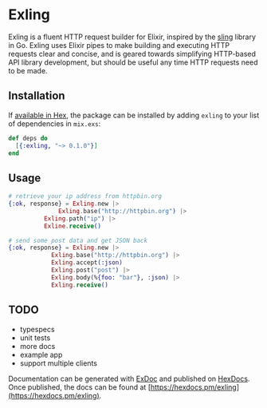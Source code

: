 # Exling

Exling is a fluent HTTP request builder for Elixir, inspired by the
[sling](https://github.com/dghubble/sling) library in Go. Exling uses Elixir
pipes to make building and executing HTTP requests clear and concise, and is
geared towards simplifying HTTP-based API library development, but should be
useful any time HTTP requests need to be made.

## Installation

If [available in Hex](https://hex.pm/docs/publish), the package can be installed
by adding `exling` to your list of dependencies in `mix.exs`:

```elixir
def deps do
  [{:exling, "~> 0.1.0"}]
end
```

## Usage

```elixir
# retrieve your ip address from httpbin.org
{:ok, response} = Exling.new |>
	          Exling.base("http://httpbin.org") |>
		  Exling.path("ip") |>
		  Exline.receive()

# send some post data and get JSON back
{:ok, response} = Exling.new |>
		    Exling.base("http://httpbin.org") |>
		    Exling.accept(:json)
		    Exling.post("post") |>
		    Exling.body(%{foo: "bar"}, :json) |>
		    Exling.receive()

```
## TODO

* typespecs
* unit tests
* more docs
* example app
* support multiple clients

Documentation can be generated with [ExDoc](https://github.com/elixir-lang/ex_doc)
and published on [HexDocs](https://hexdocs.pm). Once published, the docs can
be found at [https://hexdocs.pm/exling](https://hexdocs.pm/exling).

